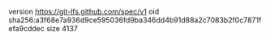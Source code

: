 version https://git-lfs.github.com/spec/v1
oid sha256:a3f68e7a936d9ce595036fd9ba346dd4b91d88a2c7083b2f0c7871fefa9cddec
size 4137
